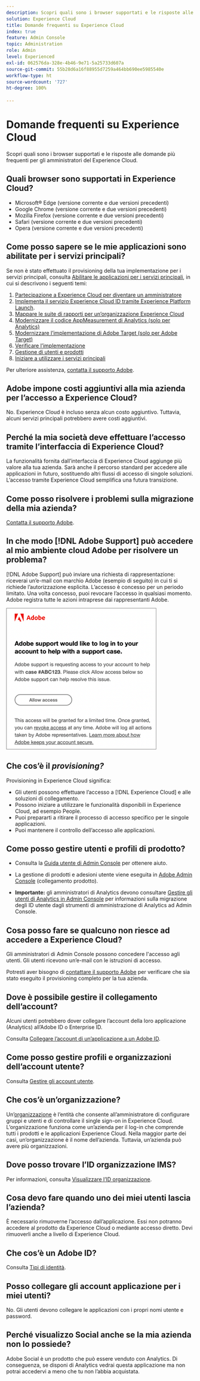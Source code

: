 ```yaml
---
description: Scopri quali sono i browser supportati e le risposte alle domande più frequenti per gli amministratori di Adobe Experience Cloud.
solution: Experience Cloud
title: Domande frequenti su Experience Cloud
index: true
feature: Admin Console
topic: Administration
role: Admin
level: Experienced
exl-id: 062576da-328e-4b46-9e71-5a25733d607a
source-git-commit: 55b28d6a16f88955d7259a464bb690ee5985540e
workflow-type: ht
source-wordcount: '727'
ht-degree: 100%

---
```


# Domande frequenti su Experience Cloud

Scopri quali sono i browser supportati e le risposte alle domande più frequenti per gli amministratori del Experience Cloud.

## Quali browser sono supportati in Experience Cloud?

* Microsoft® Edge (versione corrente e due versioni precedenti)
* Google Chrome (versione corrente e due versioni precedenti)
* Mozilla Firefox (versione corrente e due versioni precedenti)
* Safari (versione corrente e due versioni precedenti)
* Opera (versione corrente e due versioni precedenti)

## Come posso sapere se le mie applicazioni sono abilitate per i servizi principali?

Se non è stato effettuato il provisioning della tua implementazione per i servizi principali, consulta [Abilitare le applicazioni per i servizi principali](core-services.md#concept_07ED1D5C64234E77976E6D572E78FB9C), in cui si descrivono i seguenti temi:

1. [Partecipazione a Experience Cloud per diventare un amministratore](core-services.md#section_2423F0BD3DF642658103310EE5EA6154)
1. [Implementa il servizio Experience Cloud ID tramite Experience Platform Launch](https://experienceleague.adobe.com/docs/experience-platform/tags/get-started/quick-start.html?lang=it).
1. [Mappare le suite di rapporti per un’organizzazione Experience Cloud](core-services.md#concept_apg_zq2_rw)
1. [Modernizzare il codice AppMeasurement di Analytics (solo per Analytics)](core-services.md#section_1798D9D0F05C47E29816AC4EEB9A0913)
1. [Modernizzare l’implementazione di Adobe Target (solo per Adobe Target)](core-services.md#section_C2F4493C7A36406DAE2266B429A4BD24)
1. [Verificare l’implementazione](core-services.md#section_E641782A0F4F44AF8C9C91216BE330D5)
1. [Gestione di utenti e prodotti](core-services.md#section_B6E95F4E0E12483CB9DA99CBC0C5A4AF)
1. [Iniziare a utilizzare i servizi principali](core-services.md#section_960C06093623462E8EA247B3E97274A1)

Per ulteriore assistenza, [contatta il supporto Adobe](https://experienceleague.adobe.com/?support-solution=General&amp;lang=it#support).

## Adobe impone costi aggiuntivi alla mia azienda per l’accesso a Experience Cloud?

No. Experience Cloud è incluso senza alcun costo aggiuntivo. Tuttavia, alcuni servizi principali potrebbero avere costi aggiuntivi.

## Perché la mia società deve effettuare l’accesso tramite l’interfaccia di Experience Cloud?

La funzionalità fornita dall’interfaccia di Experience Cloud aggiunge più valore alla tua azienda. Sarà anche il percorso standard per accedere alle applicazioni in futuro, sostituendo altri flussi di accesso di singole soluzioni. L’accesso tramite Experience Cloud semplifica una futura transizione.

## Come posso risolvere i problemi sulla migrazione della mia azienda?

[Contatta il supporto Adobe](https://experienceleague.adobe.com/?support-solution=General&amp;lang=it#support).

## In che modo [!DNL Adobe Support] può accedere al mio ambiente cloud Adobe per risolvere un problema?

[!DNL Adobe Support] può inviare una richiesta di rappresentazione: riceverai un’e-mail con marchio Adobe (esempio di seguito) in cui ti si richiede l’autorizzazione esplicita. L’accesso è concesso per un periodo limitato. Una volta concesso, puoi revocare l’accesso in qualsiasi momento. Adobe registra tutte le azioni intraprese dai rappresentanti Adobe.

![Caso di supporto Adobe](assets/support-email.png)

## Che cos’è il _provisioning?_

Provisioning in Experience Cloud significa:

* Gli utenti possono effettuare l’accesso a [!DNL Experience Cloud] e alle soluzioni di collegamento.
* Possono iniziare a utilizzare le funzionalità disponibili in Experience Cloud, ad esempio People.
* Puoi prepararti a ritirare il processo di accesso specifico per le singole applicazioni.
* Puoi mantenere il controllo dell’accesso alle applicazioni.

## Come posso gestire utenti e profili di prodotto?

* Consulta la [Guida utente di Admin Console](https://helpx.adobe.com/it/enterprise/admin-guide.html) per ottenere aiuto.

* La gestione di prodotti e adesioni utente viene eseguita in [Adobe Admin Console](https://adminconsole.adobe.com/enterprise) (collegamento prodotto).

* **Importante:** gli amministratori di Analytics devono consultare [Gestire gli utenti di Analytics in Admin Console](https://experienceleague.adobe.com/docs/analytics/admin/user-product-management/migrate-users/c-migration-tool.html?lang=it) per informazioni sulla migrazione degli ID utente dagli strumenti di amministrazione di Analytics ad Admin Console.

## Cosa posso fare se qualcuno non riesce ad accedere a Experience Cloud?

Gli amministratori di Admin Console possono concedere l&#39;accesso agli utenti. Gli utenti ricevono un’e-mail con le istruzioni di accesso.

Potresti aver bisogno di [contattare il supporto Adobe](https://experienceleague.adobe.com/?support-solution=General&amp;lang=it#support) per verificare che sia stato eseguito il provisioning completo per la tua azienda.

## Dove è possibile gestire il collegamento dell’account?

Alcuni utenti potrebbero dover collegare l’account della loro applicazione (Analytics) all’Adobe ID o Enterprise ID.

Consulta [Collegare l’account di un’applicazione a un Adobe ID](organizations.md#task_FD389E78640848919E247AC5E95B8369).

## Come posso gestire profili e organizzazioni dell’account utente?

Consulta [Gestire gli account utente](organizations.md#topic_C31CB834F109465A82ED57FF0563B3F1).

## Che cos’è un’organizzazione?

Un’[organizzazione](organizations.md) è l’entità che consente all’amministratore di configurare gruppi e utenti e di controllare il single sign-on in Experience Cloud. L’organizzazione funziona come un’azienda per il log-in che comprende tutti i prodotti e le applicazioni Experience Cloud. Nella maggior parte dei casi, un’organizzazione è il nome dell’azienda. Tuttavia, un’azienda può avere più organizzazioni.

## Dove posso trovare l’ID organizzazione IMS?

Per informazioni, consulta [Visualizzare l’ID organizzazione](organizations.md).

## Cosa devo fare quando uno dei miei utenti lascia l’azienda?

È necessario rimuoverne l’accesso dall’applicazione. Essi non potranno accedere al prodotto da Experience Cloud o mediante accesso diretto. Devi rimuoverli anche a livello di Experience Cloud.

## Che cos’è un Adobe ID?

Consulta [Tipi di identità](https://helpx.adobe.com/it/enterprise/using/identity.html).

## Posso collegare gli account applicazione per i miei utenti?

No. Gli utenti devono collegare le applicazioni con i propri nomi utente e password.

## Perché visualizzo Social anche se la mia azienda non lo possiede?

Adobe Social è un prodotto che può essere venduto con Analytics. Di conseguenza, se disponi di Analytics vedrai questa applicazione ma non potrai accedervi a meno che tu non l’abbia acquistata.
